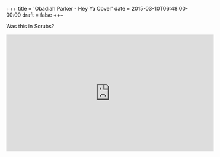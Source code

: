 +++
title = 'Obadiah Parker - Hey Ya Cover'
date = 2015-03-10T06:48:00-00:00
draft = false
+++

Was this in Scrubs?

<iframe width="560" height="315" src="https://www.youtube.com/embed/c745E7T_Wvg?si=v84hTwrPJo8JCYoV" title="YouTube video player" frameborder="0" allow="accelerometer; autoplay; clipboard-write; encrypted-media; gyroscope; picture-in-picture; web-share" referrerpolicy="strict-origin-when-cross-origin" allowfullscreen></iframe>
